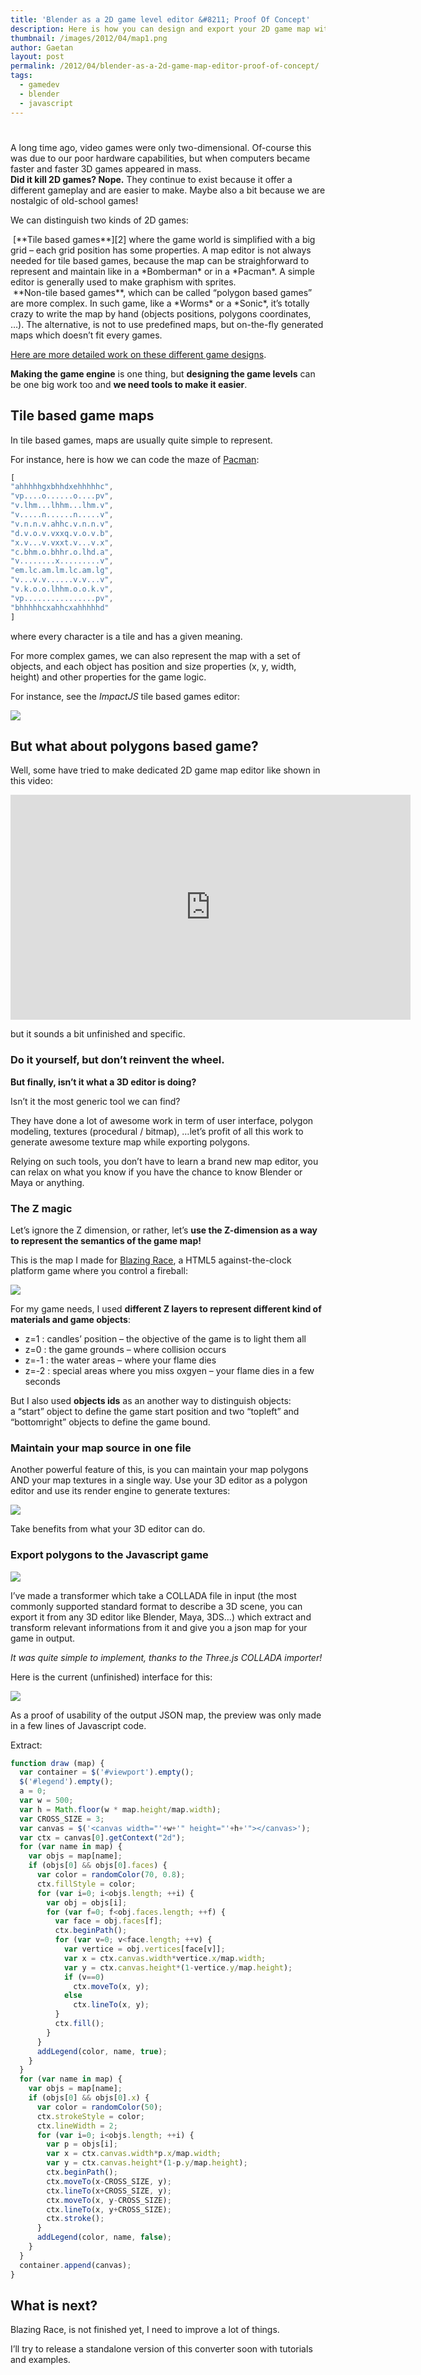 ```yaml
---
title: 'Blender as a 2D game level editor &#8211; Proof Of Concept'
description: Here is how you can design and export your 2D game map with Blender (both the logic and the graphics).
thumbnail: /images/2012/04/map1.png
author: Gaetan
layout: post
permalink: /2012/04/blender-as-a-2d-game-map-editor-proof-of-concept/
tags:
  - gamedev
  - blender
  - javascript
---
```

# 

A long time ago, video games were only two-dimensional. Of-course this was due to our poor hardware capabilities, but when computers became faster and faster 3D games appeared in mass.  
**Did it kill 2D games? Nope.** They continue to exist because it offer a different gameplay and are easier to make. Maybe also a bit because we are nostalgic of old-school games!

We can distinguish two kinds of 2D games:

<img src="/images/2012/04/bomberman93.jpg" alt="" class="thumbnail-left" />
[**Tile based games**][2] where the game world is simplified with a big grid – each grid position has some properties.  
A map editor is not always needed for tile based games, because the map can be straighforward to represent and maintain like in a *Bomberman* or in a *Pacman*. A simple editor is generally used to make graphism with sprites.  

 [2]: http://www.tonypa.pri.ee/tbw/tut00.html
 [4]: http://higherorderfun.com/blog/2012/05/20/the-guide-to-implementing-2d-platformers/
 [5]: http://www.masswerk.at/JavaPac/JS-PacMan2.html
 [6]: http://impactjs.com/documentation/weltmeister
 [7]: http://gre.github.io/blazing-race

 [12]: http://gre.github.io/blazing-race/maps/converter/

<br style="clear:both" />

<img src="/images/2012/04/woarpc001.jpg" alt="" class="thumbnail-left" />
**Non-tile based games**, which can be called “polygon based games” are more complex.  
In such game, like a *Worms* or a *Sonic*, it’s totally crazy to write the map by hand (objects positions, polygons coordinates, …). The alternative, is not to use predefined maps, but on-the-fly generated maps which doesn’t fit every games.  

<br style="clear:both" />
  
[Here are more detailed work on these different game designs][4].

**Making the game engine** is one thing, but **designing the game levels** can be one big work too and **we need tools to make it easier**.

<!-- more -->

## Tile based game maps

In tile based games, maps are usually quite simple to represent.

For instance, here is how we can code the maze of [Pacman][5]:

```javascript
[  
"ahhhhhgxbhhdxehhhhhc",  
"vp....o......o....pv",  
"v.lhm...lhhm...lhm.v",  
"v.....n......n.....v",  
"v.n.n.v.ahhc.v.n.n.v",  
"d.v.o.v.vxxq.v.o.v.b",  
"x.v...v.vxxt.v...v.x",  
"c.bhm.o.bhhr.o.lhd.a",  
"v........x.........v",  
"em.lc.am.lm.lc.am.lg",  
"v...v.v......v.v...v",  
"v.k.o.o.lhhm.o.o.k.v",  
"vp................pv",  
"bhhhhhcxahhcxahhhhhd"  
]
```

where every character is a tile and has a given meaning.

For more complex games, we can also represent the map with a set of objects, and each object has position and size properties (x, y, width, height) and other properties for the game logic.

For instance, see the *ImpactJS* tile based games editor:

[![](/images/2012/04/weltmeister-tutorial-entities.png)][6]

## But what about polygons based game?

Well, some have tried to make dedicated 2D game map editor like shown in this video:

<iframe width="640" height="360" src="http://www.youtube.com/embed/kvvEmm2Vyoc?feature=player_embedded" frameborder="0" allowfullscreen></iframe>

but it sounds a bit unfinished and specific.

### Do it yourself, but don’t reinvent the wheel.

**But finally, isn’t it what a 3D editor is doing?**

Isn’t it the most generic tool we can find?

They have done a lot of awesome work in term of user interface, polygon modeling, textures (procedural / bitmap), …let’s profit of all this work to generate awesome texture map while exporting polygons.

Relying on such tools, you don’t have to learn a brand new map editor, you can relax on what you know if you have the chance to know Blender or Maya or anything.

### The Z magic

Let’s ignore the Z dimension, or rather, let’s **use the Z-dimension as a way to represent the semantics of the game map!**

This is the map I made for [Blazing Race][7], a HTML5 against-the-clock platform game where you control a fireball:

![](/images/2012/04/zs.png)

For my game needs, I used **different Z layers to represent different kind of materials and game objects**:

*   z=1 : candles’ position – the objective of the game is to light them all
*   z=0 : the game grounds – where collision occurs
*   z=-1 : the water areas – where your flame dies
*   z=-2 : special areas where you miss oxgyen – your flame dies in a few seconds

But I also used **objects ids** as an another way to distinguish objects:  
a “start” object to define the game start position and two “topleft” and “bottomright” objects to define the game bound.

### Maintain your map source in one file

Another powerful feature of this, is you can maintain your map polygons AND your map textures in a single way. Use your 3D editor as a polygon editor and use its render engine to generate textures:

![](/images/2012/04/map1.png)

Take benefits from what your 3D editor can do.

### Export polygons to the Javascript game

![](/images/2012/04/path4850.png)

I’ve made a transformer which take a COLLADA file in input (the most commonly supported standard format to describe a 3D scene, you can export it from any 3D editor like Blender, Maya, 3DS…) which extract and transform relevant informations from it and give you a json map for your game in output.

*It was quite simple to implement, thanks to the Three.js COLLADA importer!*

Here is the current (unfinished) interface for this:

[![](/images/2012/04/demo_screenshot.png)][12]

As a proof of usability of the output JSON map, the preview was only made in a few lines of Javascript code.

Extract:

```javascript
function draw (map) {
  var container = $('#viewport').empty();
  $('#legend').empty();
  a = 0;
  var w = 500;
  var h = Math.floor(w * map.height/map.width);
  var CROSS_SIZE = 3;
  var canvas = $('<canvas width="'+w+'" height="'+h+'"></canvas>');
  var ctx = canvas[0].getContext("2d");
  for (var name in map) {
    var objs = map[name];
    if (objs[0] && objs[0].faces) {
      var color = randomColor(70, 0.8);
      ctx.fillStyle = color;
      for (var i=0; i<objs.length; ++i) {
        var obj = objs[i];
        for (var f=0; f<obj.faces.length; ++f) {
          var face = obj.faces[f];
          ctx.beginPath();
          for (var v=0; v<face.length; ++v) {
            var vertice = obj.vertices[face[v]];
            var x = ctx.canvas.width*vertice.x/map.width;
            var y = ctx.canvas.height*(1-vertice.y/map.height);
            if (v==0)
              ctx.moveTo(x, y);
            else
              ctx.lineTo(x, y);
          }
          ctx.fill();
        }
      }
      addLegend(color, name, true);
    }
  }
  for (var name in map) {
    var objs = map[name];
    if (objs[0] && objs[0].x) {
      var color = randomColor(50);
      ctx.strokeStyle = color;
      ctx.lineWidth = 2;
      for (var i=0; i<objs.length; ++i) {
        var p = objs[i];
        var x = ctx.canvas.width*p.x/map.width;
        var y = ctx.canvas.height*(1-p.y/map.height);
        ctx.beginPath();
        ctx.moveTo(x-CROSS_SIZE, y);
        ctx.lineTo(x+CROSS_SIZE, y);
        ctx.moveTo(x, y-CROSS_SIZE);
        ctx.lineTo(x, y+CROSS_SIZE);
        ctx.stroke();
      }
      addLegend(color, name, false);
    }
  }
  container.append(canvas);
}
```

## What is next?

Blazing Race, is not finished yet, I need to improve a lot of things.

I’ll try to release a standalone version of this converter soon with tutorials and examples.
